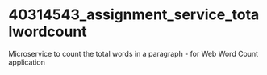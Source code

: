 # 40314543_assignment_service_totalwordcount

Microservice to count the total words in a paragraph - for Web Word Count application